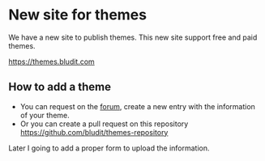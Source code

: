 # New site for themes
<!-- Date: 2018-01-16 20:00:00 -->

We have a new site to publish themes.
This new site support free and paid themes.

https://themes.bludit.com

<!-- pagebreak -->

## How to add a theme
- You can request on the [forum](https://forum.bludit.org), create a new entry with the information of your theme.
- Or you can create a pull request on this repository https://github.com/bludit/themes-repository

Later I going to add a proper form to upload the information.